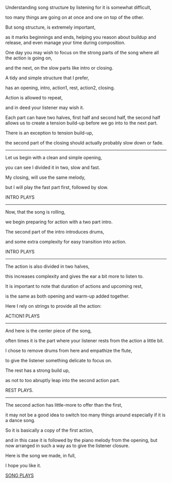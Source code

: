 Understanding song structure by listening for it is somewhat difficult,

too many things are going on at once and one on top of the other.

But song structure, is extremely important,

as it marks beginnings and ends, helping you reason about buildup and release, and even manage your time during composition.

One day you may wish to focus on the strong parts of the song where all the action is going on,

and the next, on the slow parts like intro or closing.

A tidy and simple structure that I prefer,

has an opening, intro, action1, rest, action2, closing.

Action is allowed to repeat,

and in deed your listener may wish it.

Each part can have two halves, first half and second half, the second half allows us to create a tension build-up before we go into to the next part.

There is an exception to tension build-up,

the second part of the closing should actually probably slow down or fade.

---

Let us begin with a clean and simple opening,

you can see I divided it in two, slow and fast.

My closing, will use the same melody,

but I will play the fast part first, followed by slow.

INTRO PLAYS

---

Now, that the song is rolling,

we begin preparing for action with a two part intro.

The second part of the intro introduces drums,

and some extra complexity for easy transition into action.

INTRO PLAYS

---

The action is also divided in two halves,

this increases complexity and gives the ear a bit more to listen to.

It is important to note that duration of actions and upcoming rest,

is the same as both opening and warm-up added together.

Here I rely on strings to provide all the action:

ACTION1 PLAYS

---

And here is the center piece of the song,

often times it is the part where your listener rests from the action a little bit.

I chose to remove drums from here and empathize the flute,

to give the listener something delicate to focus on.

The rest has a strong build up,

as not to too abruptly leap into the second action part.

REST PLAYS.

---

The second action has little-more to offer than the first,

it may not be a good idea to switch too many things around especially if it is a dance song.

So it is basically a copy of the first action,

and in this case it is followed by the piano melody from the opening, but now arranged in such a way as to give the listener closure.

Here is the song we made, in full,

I hope you like it.

[SONG PLAYS](files/lil-jazz.mp3 "Lil Jazz And His String Orchestra")
